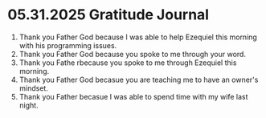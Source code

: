 # 05.31.2025 Gratitude Journal

1. Thank you Father God because I was able to help Ezequiel this morning with his programming issues.
2. Thank you Father God because you spoke to me through your word.
3. Thank you Fathe rbecause you spoke to me through Ezequiel this morning.
4. Thank you Father God becasue you are teaching me to have an owner's mindset.
5. Thank you Father becasue I was able to spend time with my wife last night.
